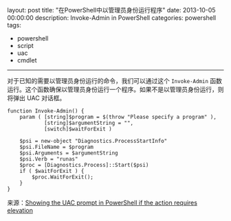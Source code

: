 ﻿layout: post
title: "在PowerShell中以管理员身份运行程序"
date: 2013-10-05 00:00:00
description: Invoke-Admin in PowerShell
categories: powershell
tags:
- powershell
- script
- uac
- cmdlet
---
对于已知的需要以管理员身份运行的命令，我们可以通过这个 `Invoke-Admin` 函数运行。这个函数确保以管理员身份运行一个程序。如果不是以管理员身份运行，则将弹出 UAC 对话框。

	function Invoke-Admin() {
	    param ( [string]$program = $(throw "Please specify a program" ),
	            [string]$argumentString = "",
	            [switch]$waitForExit )
	
	    $psi = new-object "Diagnostics.ProcessStartInfo"
	    $psi.FileName = $program 
	    $psi.Arguments = $argumentString
	    $psi.Verb = "runas"
	    $proc = [Diagnostics.Process]::Start($psi)
	    if ( $waitForExit ) {
	        $proc.WaitForExit();
	    }
	}

来源：[Showing the UAC prompt in PowerShell if the action requires elevation][1]

[1]: http://stackoverflow.com/questions/1566969/showing-the-uac-prompt-in-powershell-if-the-action-requires-elevation "Showing the UAC prompt in PowerShell if the action requires elevation"
